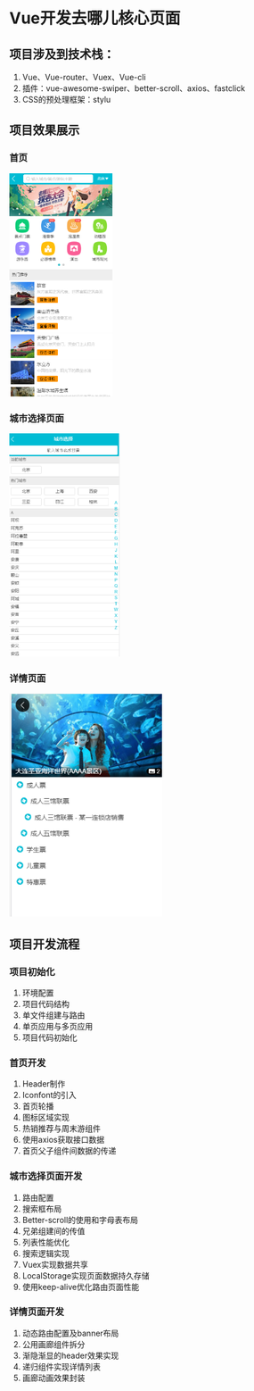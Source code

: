 # Vue开发去哪儿核心页面

## 项目涉及到技术栈：
1. Vue、Vue-router、Vuex、Vue-cli
2. 插件：vue-awesome-swiper、better-scroll、axios、fastclick
3. CSS的预处理框架：stylu

## 项目效果展示

### 首页
<img height="400" src="./imgs/first.png"/>

### 城市选择页面
<img height="400" src="./imgs/city.png"/>

### 详情页面
<img height="400" src="./imgs/details.png"/>

## 项目开发流程

### 项目初始化
1. 环境配置
2. 项目代码结构
3. 单文件组建与路由
4. 单页应用与多页应用
5. 项目代码初始化

### 首页开发
1. Header制作
2. Iconfont的引入
3. 首页轮播
4. 图标区域实现
5. 热销推荐与周末游组件
6. 使用axios获取接口数据
7. 首页父子组件间数据的传递

### 城市选择页面开发
1. 路由配置
2. 搜索框布局
3. Better-scroll的使用和字母表布局
4. 兄弟组建间的传值
5. 列表性能优化
6. 搜索逻辑实现
7. Vuex实现数据共享
8. LocalStorage实现页面数据持久存储
9. 使用keep-alive优化路由页面性能

### 详情页面开发
1. 动态路由配置及banner布局
2. 公用画廊组件拆分
3. 渐隐渐显的header效果实现
4. 递归组件实现详情列表
5. 画廊动画效果封装

